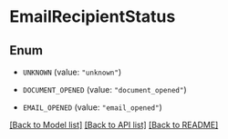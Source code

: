 # EmailRecipientStatus

## Enum


* `UNKNOWN` (value: `"unknown"`)

* `DOCUMENT_OPENED` (value: `"document_opened"`)

* `EMAIL_OPENED` (value: `"email_opened"`)


[[Back to Model list]](../README.md#documentation-for-models) [[Back to API list]](../README.md#documentation-for-api-endpoints) [[Back to README]](../README.md)



